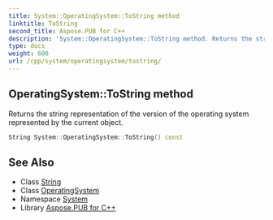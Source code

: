 ```yaml
---
title: System::OperatingSystem::ToString method
linktitle: ToString
second_title: Aspose.PUB for C++
description: 'System::OperatingSystem::ToString method. Returns the string representation of the version of the operating system represented by the current object in C++.'
type: docs
weight: 600
url: /cpp/system/operatingsystem/tostring/
---
```

## OperatingSystem::ToString method


Returns the string representation of the version of the operating system represented by the current object.

```cpp
String System::OperatingSystem::ToString() const
```

## See Also

* Class [String](../../string/)
* Class [OperatingSystem](../)
* Namespace [System](../../)
* Library [Aspose.PUB for C++](../../../)
